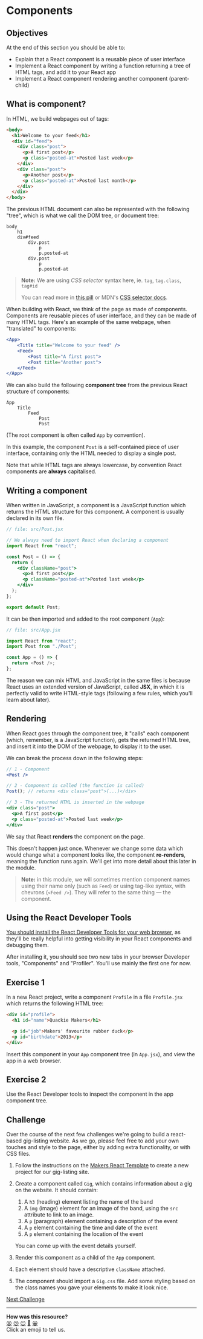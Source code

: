 # Components

## Objectives

At the end of this section you should be able to:

- Explain that a React component is a reusable piece of user interface
- Implement a React component by writing a function returning a tree of HTML
  tags, and add it to your React app
- Implement a React component rendering another component (parent-child)

## What is component?

In HTML, we build webpages out of tags:

```html
<body>
  <h1>Welcome to your feed</h1>
  <div id="feed">
    <div class="post">
      <p>A first post</p>
      <p class="posted-at">Posted last week</p>
    </div>
    <div class="post">
      <p>Another post</p>
      <p class="posted-at">Posted last month</p>
    </div>
  </div>
</body>
```

The previous HTML document can also be represented with the following "tree",
which is what we call the DOM tree, or document tree:

```
body
    h1
    div#feed
        div.post
            p
            p.posted-at
        div.post
            p
            p.posted-at
```

> **Note:** We are using _CSS selector_ syntax here, ie. `tag`, `tag.class`,
> `tag#id`
>
> You can read more in
> [this pill](../pills/manipulating_dom_with_javascript.md) or MDN's
> [CSS selector docs](https://developer.mozilla.org/en-US/docs/Web/CSS/CSS_Selectors).

When building with React, we think of the page as made of components. Components
are reusable pieces of user interface, and they can be made of many HTML tags.
Here's an example of the same webpage, when "translated" to components:

```jsx
<App>
    <Title title="Welcome to your feed" />
    <Feed>
        <Post title="A first post">
        <Post title="Another post">
    </Feed>
</App>
```

We can also build the following **component tree** from the previous React
structure of components:

```
App
    Title
        Feed
            Post
            Post
```

(The root component is often called `App` by convention).

In this example, the component `Post` is a self-contained piece of user
interface, containing only the HTML needed to display a single post.

Note that while HTML tags are always lowercase, by convention React components
are **always** capitalised.

## Writing a component

When written in JavaScript, a component is a JavaScript function which returns
the HTML structure for this component. A component is usually declared in its
own file.

```jsx
// file: src/Post.jsx

// We always need to import React when declaring a component
import React from "react";

const Post = () => {
  return (
    <div className="post">
      <p>A first post</p>
      <p className="posted-at">Posted last week</p>
    </div>
  );
};

export default Post;
```

It can be then imported and added to the root component (`App`):

```js
// file: src/App.jsx

import React from "react";
import Post from "./Post";

const App = () => {
  return <Post />;
};
```

The reason we can mix HTML and JavaScript in the same files is because React
uses an extended version of JavaScript, called **JSX**, in which it is perfectly
valid to write HTML-style tags (following a few rules, which you'll learn about
later).

## Rendering

When React goes through the component tree, it "calls" each component (which,
remember, is a JavaScript function), gets the returned HTML tree, and insert it
into the DOM of the webpage, to display it to the user.

We can break the process down in the following steps:

```jsx
// 1 - Component
<Post />
```

```jsx
// 2 - Component is called (the function is called)
Post(); // returns <div class="post">(...)</div>
```

```jsx
// 3 - The returned HTML is inserted in the webpage
<div class="post">
  <p>A first post</p>
  <p class="posted-at">Posted last week</p>
</div>
```

We say that React **renders** the component on the page.

This doesn't happen just once. Whenever we change some data which would change
what a component looks like, the component **re-renders**, meaning the function
runs again. We'll get into more detail about this later in the module.

> **Note:** in this module, we will sometimes mention component names using
> their name only (such as `Feed`) or using tag-like syntax, with chevrons
> (`<Feed />`). They will refer to the same thing — the component.

## Using the React Developer Tools

[You should install the React Developer Tools for your web browser](https://beta.reactjs.org/learn/react-developer-tools),
as they'll be really helpful into getting visibility in your React components
and debugging them.

After installing it, you should see two new tabs in your browser Developer
tools, "Components" and "Profiler". You'll use mainly the first one for now.

## Exercise 1

In a new React project, write a component `Profile` in a file `Profile.jsx` which
returns the following HTML tree:

```html
<div id="profile">
  <h1 id="name">Quackie Makers</h1>

  <p id="job">Makers' favourite rubber duck</p>
  <p id="birthdate">2013</p>
</div>
```

Insert this component in your `App` component tree (in `App.jsx`), and view the
app in a web browser.

## Exercise 2

Use the React Developer tools to inspect the component in the app component
tree.

## Challenge

Over the course of the next few challenges we're going to build a react-based
gig-listing website. As we go, please feel free to add your own touches and
style to the page, either by adding extra functionality, or with CSS files.

1. Follow the instructions on the
   [Makers React Template](https://github.com/makersacademy/react-template) to
   create a new project for our gig-listing site.
2. Create a component called `Gig`, which contains information about a gig on
   the website. It should contain:

   1. A `h3` (heading) element listing the name of the band
   2. A `img` (image) element for an image of the band, using the `src`
      attribute to link to an image.
   3. A `p` (paragraph) element containing a description of the event
   4. A `p` element containing the time and date of the event
   5. A `p` element containing the location of the event

   You can come up with the event details yourself.

3. Render this component as a child of the `App` component.
4. Each element should have a descriptive `className` attached.
5. The component should import a `Gig.css` file. Add some styling based on the
   class names you gave your elements to make it look nice.


[Next Challenge](03_props.md)

<!-- BEGIN GENERATED SECTION DO NOT EDIT -->

---

**How was this resource?**  
[😫](https://airtable.com/shrUJ3t7KLMqVRFKR?prefill_Repository=makersacademy%2Fjavascript-react-applications&prefill_File=react%2F02_components.md&prefill_Sentiment=😫) [😕](https://airtable.com/shrUJ3t7KLMqVRFKR?prefill_Repository=makersacademy%2Fjavascript-react-applications&prefill_File=react%2F02_components.md&prefill_Sentiment=😕) [😐](https://airtable.com/shrUJ3t7KLMqVRFKR?prefill_Repository=makersacademy%2Fjavascript-react-applications&prefill_File=react%2F02_components.md&prefill_Sentiment=😐) [🙂](https://airtable.com/shrUJ3t7KLMqVRFKR?prefill_Repository=makersacademy%2Fjavascript-react-applications&prefill_File=react%2F02_components.md&prefill_Sentiment=🙂) [😀](https://airtable.com/shrUJ3t7KLMqVRFKR?prefill_Repository=makersacademy%2Fjavascript-react-applications&prefill_File=react%2F02_components.md&prefill_Sentiment=😀)  
Click an emoji to tell us.

<!-- END GENERATED SECTION DO NOT EDIT -->
